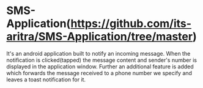 # SMS-Application(https://github.com/its-aritra/SMS-Application/tree/master)
It's an android application built to notify an incoming message. When the notification is clicked(tapped) the message content and sender's number is displayed in the application window.
Further an additional feature is added which forwards the message received to a phone number we specify and leaves a toast notification for it.
